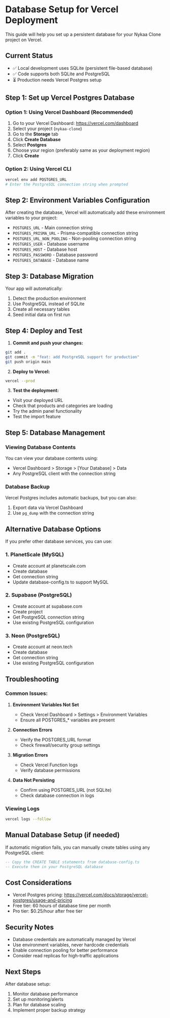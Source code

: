 # Database Setup for Vercel Deployment

This guide will help you set up a persistent database for your Nykaa Clone project on Vercel.

## Current Status
- ✅ Local development uses SQLite (persistent file-based database)
- ✅ Code supports both SQLite and PostgreSQL
- ⏳ Production needs Vercel Postgres setup

## Step 1: Set up Vercel Postgres Database

### Option 1: Using Vercel Dashboard (Recommended)
1. Go to your Vercel Dashboard: https://vercel.com/dashboard
2. Select your project (`nykaa-clone`)
3. Go to the **Storage** tab
4. Click **Create Database**
5. Select **Postgres**
6. Choose your region (preferably same as your deployment region)
7. Click **Create**

### Option 2: Using Vercel CLI
```bash
vercel env add POSTGRES_URL
# Enter the PostgreSQL connection string when prompted
```

## Step 2: Environment Variables Configuration

After creating the database, Vercel will automatically add these environment variables to your project:
- `POSTGRES_URL` - Main connection string
- `POSTGRES_PRISMA_URL` - Prisma-compatible connection string
- `POSTGRES_URL_NON_POOLING` - Non-pooling connection string
- `POSTGRES_USER` - Database username
- `POSTGRES_HOST` - Database host
- `POSTGRES_PASSWORD` - Database password
- `POSTGRES_DATABASE` - Database name

## Step 3: Database Migration

Your app will automatically:
1. Detect the production environment
2. Use PostgreSQL instead of SQLite
3. Create all necessary tables
4. Seed initial data on first run

## Step 4: Deploy and Test

1. **Commit and push your changes:**
```bash
git add .
git commit -m "feat: add PostgreSQL support for production"
git push origin main
```

2. **Deploy to Vercel:**
```bash
vercel --prod
```

3. **Test the deployment:**
- Visit your deployed URL
- Check that products and categories are loading
- Try the admin panel functionality
- Test the import feature

## Step 5: Database Management

### Viewing Database Contents
You can view your database contents using:
- Vercel Dashboard > Storage > [Your Database] > Data
- Any PostgreSQL client with the connection string

### Database Backup
Vercel Postgres includes automatic backups, but you can also:
1. Export data via Vercel Dashboard
2. Use `pg_dump` with the connection string

## Alternative Database Options

If you prefer other database services, you can use:

### 1. **PlanetScale** (MySQL)
- Create account at planetscale.com
- Create database
- Get connection string
- Update database-config.ts to support MySQL

### 2. **Supabase** (PostgreSQL)
- Create account at supabase.com
- Create project
- Get PostgreSQL connection string
- Use existing PostgreSQL configuration

### 3. **Neon** (PostgreSQL)
- Create account at neon.tech
- Create database
- Get connection string
- Use existing PostgreSQL configuration

## Troubleshooting

### Common Issues:

1. **Environment Variables Not Set**
   - Check Vercel Dashboard > Settings > Environment Variables
   - Ensure all POSTGRES_* variables are present

2. **Connection Errors**
   - Verify the POSTGRES_URL format
   - Check firewall/security group settings

3. **Migration Errors**
   - Check Vercel Function logs
   - Verify database permissions

4. **Data Not Persisting**
   - Confirm using POSTGRES_URL (not SQLite)
   - Check database connection in logs

### Viewing Logs
```bash
vercel logs --follow
```

## Manual Database Setup (if needed)

If automatic migration fails, you can manually create tables using any PostgreSQL client:

```sql
-- Copy the CREATE TABLE statements from database-config.ts
-- Execute them in your PostgreSQL database
```

## Cost Considerations

- Vercel Postgres pricing: https://vercel.com/docs/storage/vercel-postgres/usage-and-pricing
- Free tier: 60 hours of database time per month
- Pro tier: $0.25/hour after free tier

## Security Notes

- Database credentials are automatically managed by Vercel
- Use environment variables, never hardcode credentials
- Enable connection pooling for better performance
- Consider read replicas for high-traffic applications

## Next Steps

After database setup:
1. Monitor database performance
2. Set up monitoring/alerts
3. Plan for database scaling
4. Implement proper backup strategy
